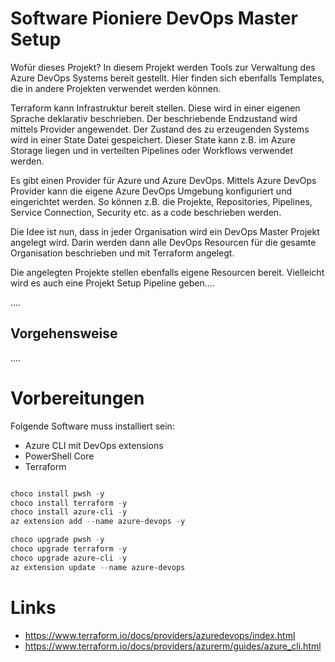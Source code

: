 # Software Pioniere DevOps Master Setup

Wofür dieses Projekt? In diesem Projekt werden Tools zur Verwaltung des Azure DevOps Systems bereit gestellt.
Hier finden sich ebenfalls Templates, die in andere Projekten verwendet werden können.

Terraform kann Infrastruktur bereit stellen. Diese wird in einer eigenen Sprache deklarativ beschrieben. Der beschriebende Endzustand wird mittels Provider angewendet. Der Zustand des zu erzeugenden Systems wird in einer State Datei gespeichert. Dieser State kann z.B. im Azure Storage liegen und in verteilten Pipelines oder Workflows verwendet werden.

Es gibt einen Provider für Azure und Azure DevOps. Mittels Azure DevOps Provider kann die eigene Azure DevOps Umgebung konfiguriert und eingerichtet werden. So können z.B. die Projekte, Repositories, Pipelines, Service Connection, Security etc. as a code beschrieben werden.

Die Idee ist nun, dass in jeder Organisation wird ein DevOps Master Projekt angelegt wird. Darin werden dann alle DevOps Resourcen für die gesamte Organisation beschrieben und mit Terraform angelegt. 

Die angelegten Projekte stellen ebenfalls eigene Resourcen bereit. Vielleicht wird es auch eine Projekt Setup Pipeline geben....

....

## Vorgehensweise

....


# Vorbereitungen

Folgende Software muss installiert sein:

* Azure CLI mit DevOps extensions
* PowerShell Core
* Terraform

```powershell

choco install pwsh -y
choco install terraform -y
choco install azure-cli -y
az extension add --name azure-devops -y

choco upgrade pwsh -y
choco upgrade terraform -y
choco upgrade azure-cli -y
az extension update --name azure-devops

```

# Links

* https://www.terraform.io/docs/providers/azuredevops/index.html
* https://www.terraform.io/docs/providers/azurerm/guides/azure_cli.html

